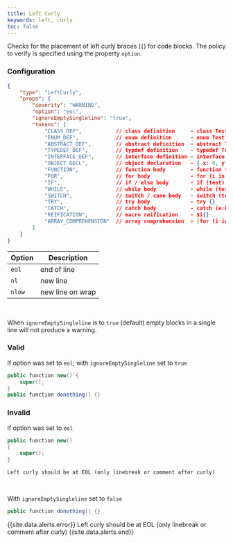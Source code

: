 ```yaml
---
title: Left Curly
keywords: left, curly
toc: false
---
```


Checks for the placement of left curly braces (`{`) for code blocks. The policy to verify is specified using the property `option`.

### Configuration

```json
{
	"type": "LeftCurly",
	"props": {
		"severity": "WARNING",
		"option": "eol",
		"ignoreEmptySingleline": "true",
		"tokens": [
			"CLASS_DEF",           // class definition     - class Test {}
			"ENUM_DEF",            // enum definition      - enum Test {}
			"ABSTRACT_DEF",        // abstract definition  - abstract Test {}
			"TYPEDEF_DEF",         // typdef definition    - typedef Test = {}
			"INTERFACE_DEF",       // interface definition - interface Test {}
			"OBJECT_DECL",         // object declaration   - { x: 0, y: 0, z: 0}
			"FUNCTION",            // function body        - function test () {}
			"FOR",                 // for body             - for (i in 0..10) {}
			"IF",                  // if / else body       - if (test) {} else {}
			"WHILE",               // while body           - while (test) {}
			"SWITCH",              // switch / case body   - switch (test) { case: {} default: {} }
			"TRY",                 // try body             - try {}
			"CATCH",               // catch body           - catch (e:Dynamic) {}
			"REIFICATION",         // macro reification    - $i{}
			"ARRAY_COMPREHENSION"  // array comprehension  - [for (i in 0...10) {i * 2}]
		]
	}
}
```

| Option | Description |
| ------ | ------------|
| `eol`  | end of line |
| `nl`   | new line |
| `nlow` | new line on wrap |

<br>

When `ignoreEmptySingleline` is to `true` (default) empty blocks in a single line will not produce a warning.

### Valid

If option was set to `eol`, with `ignoreEmptySingleline` set to `true`

```java
public function new() {
	super();
}
public function donothing() {}
```

### Invalid

If option was set to `eol`

```java
public function new()
{
	super();
}
```

`Left curly should be at EOL (only linebreak or comment after curly)`

<br>

With `ignoreEmptySingleline` set to `false`

```java
public function donothing() {}
```

{{site.data.alerts.error}} Left curly should be at EOL (only linebreak or comment after curly) {{site.data.alerts.end}}